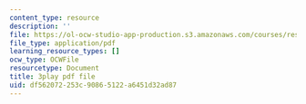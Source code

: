 ```yaml
---
content_type: resource
description: ''
file: https://ol-ocw-studio-app-production.s3.amazonaws.com/courses/res-18-009-learn-differential-equations-up-close-with-gilbert-strang-and-cleve-moler-fall-2015/df562072253c90865122a6451d32ad87_MJUjSKew4nQ.pdf
file_type: application/pdf
learning_resource_types: []
ocw_type: OCWFile
resourcetype: Document
title: 3play pdf file
uid: df562072-253c-9086-5122-a6451d32ad87
---
```


